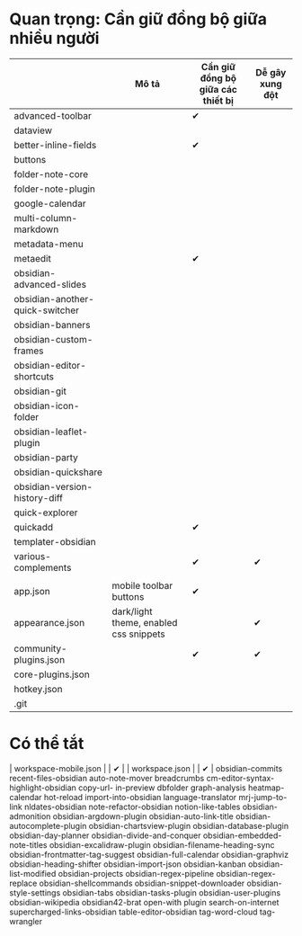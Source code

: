 # Quan trọng: Cần giữ đồng bộ giữa nhiều người
|                                 | Mô tả                                  | Cần giữ đồng bộ giữa các thiết bị | Dễ gây xung đột |
| ------------------------------- | -------------------------------------- | --------------------------------- | --------------- |
| advanced-toolbar                |                                        | ✔                                 |                 |
| dataview                        |                                        |                                   |                 |
| better-inline-fields            |                                        | ✔                                 |                 |
| buttons                         |                                        |                                   |                 |
| folder-note-core                |                                        |                                   |                 |
| folder-note-plugin              |                                        |                                   |                 |
| google-calendar                 |                                        |                                   |                 |
| multi-column-markdown           |                                        |                                   |                 |
| metadata-menu                   |                                        |                                   |                 |
| metaedit                        |                                        | ✔                                 |                 |
| obsidian-advanced-slides        |                                        |                                   |                 |
| obsidian-another-quick-switcher |                                        |                                   |                 |
| obsidian-banners                |                                        |                                   |                 |
| obsidian-custom-frames          |                                        |                                   |                 |
| obsidian-editor-shortcuts       |                                        |                                   |                 |
| obsidian-git                    |                                        |                                   |                 |
| obsidian-icon-folder            |                                        |                                   |                 |
| obsidian-leaflet-plugin         |                                        |                                   |                 |
| obsidian-party                  |                                        |                                   |                 |
| obsidian-quickshare             |                                        |                                   |                 |
| obsidian-version-history-diff   |                                        |                                   |                 |
| quick-explorer                  |                                        |                                   |                 |
| quickadd                        |                                        | ✔                                 |                 |
| templater-obsidian              |                                        |                                   |                 |
| various-complements             |                                        | ✔                                 | ✔               |
|                                 |                                        |                                   |                 |
| app.json                        | mobile toolbar buttons                 | ✔                                 |                 |
| appearance.json                 | dark/light theme, enabled css snippets |                                   | ✔               |
| community-plugins.json          |                                        | ✔                                 | ✔               |
| core-plugins.json               |                                        |                                   |                 |
| hotkey.json                     |                                        |                                   |                 |
| .git                            |                                        |                                   |                 |


# Có thể tắt
| workspace-mobile.json           |                                   | ✔               |
| workspace.json                  |                                   | ✔               |
obsidian-commits
recent-files-obsidian
auto-note-mover
breadcrumbs
cm-editor-syntax-highlight-obsidian
copy-url- in-preview
dbfolder
graph-analysis
heatmap-calendar
hot-reload
import-into-obsidian
language-translator
mrj-jump-to-link
nldates-obsidian
note-refactor-obsidian
notion-like-tables
obsidian-admonition
obsidian-argdown-plugin
obsidian-auto-link-title
obsidian-autocomplete-plugin
obsidian-chartsview-plugin
obsidian-database-plugin
obsidian-day-planner
obsidian-divide-and-conquer
obsidian-embedded-note-titles
obsidian-excalidraw-plugin
obsidian-filename-heading-sync
obsidian-frontmatter-tag-suggest
obsidian-full-calendar
obsidian-graphviz
obsidian-heading-shifter
obsidian-import-json
obsidian-kanban
obsidian-list-modified
obsidian-projects
obsidian-regex-pipeline
obsidian-regex-replace
obsidian-shellcommands
obsidian-snippet-downloader
obsidian-style-settings
obsidian-tabs
obsidian-tasks-plugin
obsidian-user-plugins
obsidian-wikipedia
obsidian42-brat
open-with
plugin
search-on-internet
supercharged-links-obsidian
table-editor-obsidian
tag-word-cloud
tag-wrangler
